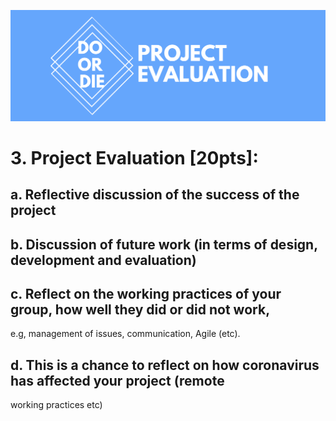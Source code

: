![DoOrDieLogo](/Portfolio/Images/ProjectEvalLogo.png)

# 3. Project Evaluation [20pts]:
## a. Reflective discussion of the success of the project
## b. Discussion of future work (in terms of design, development and evaluation)
## c. Reflect on the working practices of your group, how well they did or did not work,
e.g, management of issues, communication, Agile (etc).
## d. This is a chance to reflect on how coronavirus has affected your project (remote
working practices etc)
